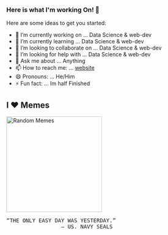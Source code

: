 ### Here is what I'm working On! 👋


Here are some ideas to get you started:

- 🔭 I’m currently working on ... Data Science & web-dev
- 🌱 I’m currently learning ... Data Science & web-dev
- 👯 I’m looking to collaborate on ... Data Science & web-dev
- 🤔 I’m looking for help with ... Data Science & web-dev
- 💬 Ask me about ... Anything
- 📫 How to reach me: ... [website](https://jyothiprakashpanaik.github.io/porfolio/)
- 😄 Pronouns: ... He/Him
- ⚡ Fun fact: ... Im half Finished

## I ❤️ Memes

<img alt="Random Memes" height="250px" src="https://www.ohidur.com/memes/random.jpg?_n=4">

<pre>
“THE ONLY EASY DAY WAS YESTERDAY.” 
                 — US. NAVY SEALS
</pre>
